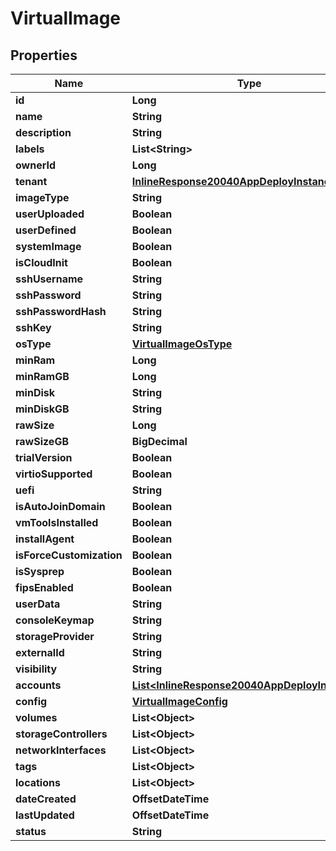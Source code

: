 

# VirtualImage

## Properties

Name | Type | Description | Notes
------------ | ------------- | ------------- | -------------
**id** | **Long** |  |  [optional]
**name** | **String** |  |  [optional]
**description** | **String** |  |  [optional]
**labels** | **List&lt;String&gt;** |  |  [optional]
**ownerId** | **Long** |  |  [optional]
**tenant** | [**InlineResponse20040AppDeployInstance**](InlineResponse20040AppDeployInstance.md) |  |  [optional]
**imageType** | **String** |  |  [optional]
**userUploaded** | **Boolean** |  |  [optional]
**userDefined** | **Boolean** |  |  [optional]
**systemImage** | **Boolean** |  |  [optional]
**isCloudInit** | **Boolean** |  |  [optional]
**sshUsername** | **String** |  |  [optional]
**sshPassword** | **String** |  |  [optional]
**sshPasswordHash** | **String** |  |  [optional]
**sshKey** | **String** |  |  [optional]
**osType** | [**VirtualImageOsType**](VirtualImageOsType.md) |  |  [optional]
**minRam** | **Long** |  |  [optional]
**minRamGB** | **Long** |  |  [optional]
**minDisk** | **String** |  |  [optional]
**minDiskGB** | **String** |  |  [optional]
**rawSize** | **Long** |  |  [optional]
**rawSizeGB** | **BigDecimal** |  |  [optional]
**trialVersion** | **Boolean** |  |  [optional]
**virtioSupported** | **Boolean** |  |  [optional]
**uefi** | **String** |  |  [optional]
**isAutoJoinDomain** | **Boolean** |  |  [optional]
**vmToolsInstalled** | **Boolean** |  |  [optional]
**installAgent** | **Boolean** |  |  [optional]
**isForceCustomization** | **Boolean** |  |  [optional]
**isSysprep** | **Boolean** |  |  [optional]
**fipsEnabled** | **Boolean** |  |  [optional]
**userData** | **String** |  |  [optional]
**consoleKeymap** | **String** |  |  [optional]
**storageProvider** | **String** |  |  [optional]
**externalId** | **String** |  |  [optional]
**visibility** | **String** |  |  [optional]
**accounts** | [**List&lt;InlineResponse20040AppDeployInstance&gt;**](InlineResponse20040AppDeployInstance.md) |  |  [optional]
**config** | [**VirtualImageConfig**](VirtualImageConfig.md) |  |  [optional]
**volumes** | **List&lt;Object&gt;** |  |  [optional]
**storageControllers** | **List&lt;Object&gt;** |  |  [optional]
**networkInterfaces** | **List&lt;Object&gt;** |  |  [optional]
**tags** | **List&lt;Object&gt;** |  |  [optional]
**locations** | **List&lt;Object&gt;** |  |  [optional]
**dateCreated** | **OffsetDateTime** |  |  [optional]
**lastUpdated** | **OffsetDateTime** |  |  [optional]
**status** | **String** |  |  [optional]



